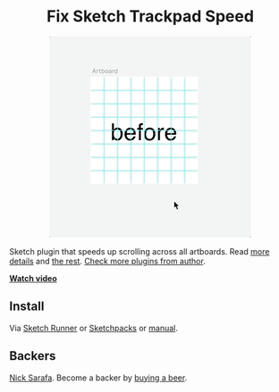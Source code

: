 <div align="center">

# Fix Sketch Trackpad Speed

![gif](res/gif.gif)


</div>

Sketch plugin that speeds up scrolling across all artboards. Read [more details](http://sketchplugins.com/d/481-mscontentdrawview-scrollwheelscroll-and-calculating-sketch-viewport) and [the rest](https://www.google.com/search?q=trackpad+slow+sketch). [Check more plugins from author](https://pravdomil.com/#sketch).

[**Watch video**](https://youtu.be/OPIw7HX1ILI)

## Install

Via [Sketch Runner](http://sketchrunner.com) or [Sketchpacks](https://sketchpacks.com/pravdomil/FixSketchTrackpadSpeed) or [manual](../../releases).

## Backers
[Nick Sarafa](https://github.com/nsarafa). Become a backer by [buying a beer](https://www.paypal.com/cgi-bin/webscr?cmd=_s-xclick&hosted_button_id=BCL2X3AFQBAP2&item_name=Fix%20Sketch%20Trackpad%20Speed%20Beer).
